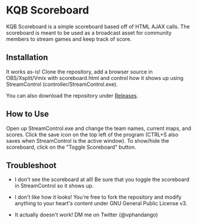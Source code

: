 # KQB Scoreboard
KQB Scoreboard is a simple scoreboard based off of HTML AJAX calls. The scoreboard is meant to be used as a broadcast asset for community members to stream games and keep track of score.

## Installation
It works as-is! Clone the repository, add a browser source in OBS/Xsplit/Vmix with scoreboard.html and control how it shows up using StreamControl (controller/StreamControl.exe).

You can also download the repository under [Releases](https://github.com/vphandango/kqb-scoreboard/releases).

## How to Use
Open up StreamControl.exe and change the team names, current maps, and scores. Click the save icon on the top left of the program (CTRL+S also saves when StreamControl is the active window). To show/hide the scoreboard, click on the "Toggle Scoreboard" button.

## Troubleshoot
* I don't see the scoreboard at all!
Be sure that you toggle the scoreboard in StreamControl so it shows up.

* I don't like how it looks!
You're free to fork the repository and modify anything to your heart's content under GNU General Public License v3.

* It actually doesn't work!
DM me on Twitter (@vphandango)
